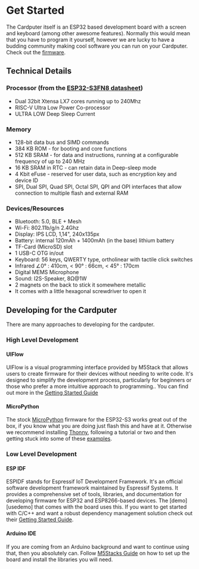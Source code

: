 # Get Started

The Cardputer itself is an ESP32 based development board with a screen and keyboard (among other awesome features). Normally this would mean that you have to program it yourself, however we are lucky to have a budding community making cool software you can run on your Cardputer. Check out the [firmware][].

## Technical Details

### Processor (from the [ESP32-S3FN8 datasheet][s3datasheet])
- Dual 32bit Xtensa LX7 cores running up to 240Mhz
- RISC-V Ultra Low Power Co-processor
- ULTRA LOW Deep Sleep Current

### Memory
- 128-bit data bus and SIMD commands
- 384 KB ROM - for booting and core functions
- 512 KB SRAM - for data and instructions, running at a configurable frequency of up to 240 MHz
- 16 KB SRAM in RTC - can retain data in Deep-sleep mode
- 4 Kbit eFuse - reserved for user data, such as encryption key and device ID
- SPI, Dual SPI, Quad SPI, Octal SPI, QPI and OPI interfaces that allow connection to multiple flash and external RAM

### Devices/Resources

- Bluetooth: 5.0, BLE + Mesh
- Wi-Fi: 802.11b/g/n 2.4Ghz
- Display: IPS LCD, 1,14", 240x135px
- Battery: internal 120mAh + 1400mAh (in the base) lithium battery
- TF-Card (MicroSD) slot
- 1 USB-C OTG in/out
- Keyboard: 56 keys, QWERTY type, ortholinear with tactile click switches
- Infrared ∠0° : 410cm, < 90° : 66cm, < 45° : 170cm
- Digital MEMS Microphone
- Sound: I2S-Speaker, 8Ω@1W
- 2 magnets on the back to stick it somewhere metallic
- It comes with a little hexagonal screwdriver to open it

## Developing for the Cardputer

There are many approaches to developing for the cardputer.

### High Level Development

#### UIFlow

UIFlow is a visual programming interface provided by M5Stack that allows users to create firmware for their devices without needing to write code. It's designed to simplify the development process, particularly for beginners or those who prefer a more intuitive approach to programming.. You can find out more in the [Getting Started Guide][uiflow]

#### MicroPython

The stock [MicroPython][micropython] firmware for the ESP32-S3 works great out of the box, if you know what you are doing just flash this and have at it. Otherwise we recommend installing [Thonny][thonny], following a tutorial or two and then getting stuck into some of these [examples][micropython-examples].

### Low Level Development

#### ESP IDF

ESPIDF stands for Espressif IoT Development Framework. It's an official software development framework maintained by Espressif Systems. It provides a comprehensive set of tools, libraries, and documentation for developing firmware for ESP32 and ESP8266-based devices. The [demo][usedemo] that comes with the board uses this. If you want to get started with C/C++ and want a robust dependency management solution check out their [Getting Started Guide][espidf].

#### Arduino IDE

If you are coming from an Arduino background and want to continue using that, then you absolutely can. Follow [M5Stacks Guide][arduino] on how to set up the board and install the libraries you will need.

[firmware]: /firmware.html
[s3datasheet]: https://www.espressif.com/sites/default/files/documentation/esp32-s3_datasheet_en.pdf
[uiflow]: https://docs.m5stack.com/en/quick_start/m5core/uiflow
[micropython]: https://micropython.org/
[thonny]: https://thonny.org/
[micropython-examples]: https://github.com/echo-lalia/Cardputer-Micropython-
[espidf]: https://docs.espressif.com/projects/esp-idf/en/stable/esp32/get-started/
[arduino]: http://docs.m5stack.com/en/quick_start/Cardputer/arduino
[userdemo]: https://github.com/m5stack/M5Cardputer-UserDemo